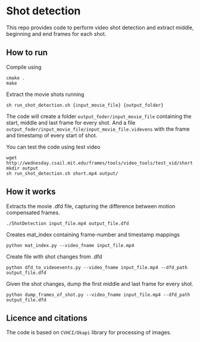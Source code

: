 # Shot detection
This repo provides code to perform video shot detection and extract middle, beginning and end frames for each shot.

## How to run
Compile using
```
cmake .
make
```

Extract the movie shots running
```
sh run_shot_detection.sh {input_movie_file} {output_folder}
```

The code will create a folder `output_foder/input_movie_file` containing the start, middle and last frame for every shot. And a file `output_foder/input_movie_file/input_movie_file.videvens` with the frame and timestamp of every start of shot.

You can test the code using test video
```
wget http://wednesday.csail.mit.edu/frames/tools/video_tools/test_vid/short.mp4
mkdir output
sh run_shot_detection.sh short.mp4 output/
```

## How it works
Extracts the movie .dfd file, capturing the difference between motion compensated frames.
```
./ShotDetection input_file.mp4 output_file.dfd
```
Creates mat_index containing frame-number and timestamp mappings
```
python mat_index.py --video_fname input_file.mp4
```
Create file with shot changes from .dfd
```
python dfd_to_videoevents.py --video_fname input_file.mp4 --dfd_path output_file.dfd
```
Given the shot changes, dump the first middle and last frame for every shot.
```
python dump_frames_of_shot.py --video_fname input_file.mp4 --dfd_path output_file.dfd
```


## Licence and citations
The code is based on `CVHCI/Okapi` library for processing of images.
